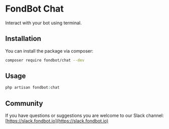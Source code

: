 # FondBot Chat

Interact with your bot using terminal.

## Installation

You can install the package via composer:

```bash
composer require fondbot/chat --dev
```

## Usage

```php
php artisan fondbot:chat
```

## Community

If you have questions or suggestions you are welcome to our Slack channel:
[https://slack.fondbot.io](https://slack.fondbot.io)
